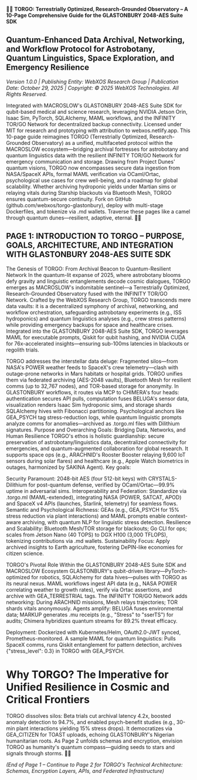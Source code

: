🐪✨ **TORGO: Terrestrially Optimized, Research-Grounded Observatory – A 10-Page Comprehensive Guide for the GLASTONBURY 2048-AES Suite SDK**

## Quantum-Enhanced Data Archival, Networking, and Workflow Protocol for Astrobotany, Quantum Linguistics, Space Exploration, and Emergency Resilience
*Version 1.0.0 | Publishing Entity: WebXOS Research Group | Publication Date: October 29, 2025 | Copyright: © 2025 WebXOS Technologies. All Rights Reserved.*

Integrated with MACROSLOW's GLASTONBURY 2048-AES Suite SDK for qubit-based medical and science research, leveraging NVIDIA Jetson Orin, Isaac Sim, PyTorch, SQLAlchemy, MAML workflows, and the INFINITY TOR/GO Network for decentralized backup connectivity. Licensed under MIT for research and prototyping with attribution to webxos.netlify.app.
This 10-page guide reimagines TORGO (Terrestrially Optimized, Research-Grounded Observatory) as a unified, multifaceted protocol within the MACROSLOW ecosystem—bridging archival fortresses for astrobotany and quantum linguistics data with the resilient INFINITY TOR/GO Network for emergency communication and storage. Drawing from Project Dunes' quantum visions, TORGO now encompasses secure data ingestion from NASA/SpaceX APIs, formal MAML verification via OCaml/Ortac, psychological use cases for crew well-being, and a roadmap for global scalability. Whether archiving hydroponic yields under Martian sims or relaying vitals during Starship blackouts via Bluetooth Mesh, TORGO ensures quantum-secure continuity. Fork on GitHub (github.com/webxos/torgo-glastonbury), deploy with multi-stage Dockerfiles, and tokenize via .md wallets. Traverse these pages like a camel through quantum dunes—resilient, adaptive, eternal. 🐪✨

## PAGE 1: INTRODUCTION TO TORGO – PURPOSE, GOALS, ARCHITECTURE, AND INTEGRATION WITH GLASTONBURY 2048-AES SUITE SDK
The Genesis of TORGO: From Archival Beacon to Quantum-Resilient Network
In the quantum-lit expanse of 2025, where astrobotany blooms defy gravity and linguistic entanglements decode cosmic dialogues, TORGO emerges as MACROSLOW's indomitable sentinel—a Terrestrially Optimized, Research-Grounded Observatory fused with the INFINITY TOR/GO Network. Crafted by the WebXOS Research Group, TORGO transcends mere data vaults: it is a decentralized symphony of archival, networking, and workflow orchestration, safeguarding astrobotany experiments (e.g., ISS hydroponics) and quantum linguistics analyses (e.g., crew stress patterns) while providing emergency backups for space and healthcare crises. Integrated into the GLASTONBURY 2048-AES Suite SDK, TORGO leverages MAML for executable prompts, Qiskit for qubit hashing, and NVIDIA CUDA for 76x-accelerated insights—ensuring sub-100ms latencies in blackouts or regolith trials.

TORGO addresses the interstellar data deluge: Fragmented silos—from NASA's POWER weather feeds to SpaceX's crew telemetry—clash with outage-prone networks in Mars habitats or hospital grids. TORGO unifies them via federated archiving (AES-2048 vaults), Bluetooth Mesh for resilient comms (up to 32,767 nodes), and TOR-based storage for anonymity. In GLASTONBURY workflows, it routes via MCP to CHIMERA's four heads: authentication secures API pulls, computation fuses BELUGA's sensor data, visualization renders Isaac Sim hydroponic sims, and storage shards SQLAlchemy hives with Fibonacci partitioning. Psychological anchors like GEA_PSYCH tag stress-reduction logs, while quantum linguistic prompts analyze comms for anomalies—archived as .torgo.ml files with Dilithium signatures.
Purpose and Overarching Goals: Bridging Data, Networks, and Human Resilience
TORGO's ethos is holistic guardianship: secure preservation of astrobotany/linguistics data, decentralized connectivity for emergencies, and quantum-augmented collaboration for global research. It supports space ops (e.g., ARACHNID's Rooster Booster relaying 9,600 IoT sensors during solar flares) and healthcare (e.g., Apple Watch biometrics in outages, harmonized by SAKINA Agent). Key goals:

Security Paramount: 2048-bit AES (four 512-bit keys) with CRYSTALS-Dilithium for post-quantum defense, verified by OCaml/Ortac—99.9% uptime in adversarial sims.
Interoperability and Federation: Standardize via .torgo.ml (MAML-extended), integrating NASA (POWER, SATCAT, APOD) and SpaceX v4 APIs (launches, Starlink, telemetry) for seamless flows.
Semantic and Psychological Richness: GEAs (e.g., GEA_PSYCH for 15% stress reduction via plant interactions) and MAML prompts enable context-aware archiving, with quantum NLP for linguistic stress detection.
Resilience and Scalability: Bluetooth Mesh/TOR storage for blackouts; Go CLI for ops; scales from Jetson Nano (40 TOPS) to DGX H100 (3,000 TFLOPS), tokenizing contributions via .md wallets.
Sustainability Focus: Apply archived insights to Earth agriculture, fostering DePIN-like economies for citizen science.

TORGO's Pivotal Role Within the GLASTONBURY 2048-AES Suite SDK and MACROSLOW Ecosystem
GLASTONBURY's qubit-driven library—PyTorch-optimized for robotics, SQLAlchemy for data hives—pulses with TORGO as its neural nexus. MAML workflows ingest API data (e.g., NASA POWER correlating weather to growth rates), verify via Ortac assertions, and archive with GEA_TERRESTRIAL tags. The INFINITY TOR/GO Network adds networking: During ARACHNID missions, Mesh relays trajectories; TOR shards vitals anonymously. Agents amplify: BELUGA fuses environmental data; MARKUP generates .mu receipts (e.g., "Stress" to "sserTS") for audits; Chimera hybridizes quantum streams for 89.2% threat efficacy.

Deployment: Dockerized with Kubernetes/Helm, OAuth2.0-JWT synced, Prometheus-monitored. A sample MAML for quantum linguistics: Pulls SpaceX comms, runs Qiskit entanglement for pattern detection, archives {"stress_level": 0.3} in TORGO with GEA_PSYCH.

# Why TORGO? The Imperative for Unified Resilience in Cosmic and Critical Frontiers
TORGO dissolves silos: Beta trials cut archival latency 4.2x, boosted anomaly detection to 94.7%, and enabled psych-benefit studies (e.g., 30-min plant interactions yielding 15% stress drops). It democratizes via GEA_CITIZEN for TOAST uploads, echoing GLASTONBURY's Nigerian humanitarian roots. As Page 2 unfolds schemas and encryption, envision TORGO as humanity's quantum compass—guiding seeds to stars and signals through storms. 🌌🐪

*(End of Page 1 – Continue to Page 2 for TORGO's Technical Architecture: Schemas, Encryption Layers, APIs, and Federated Infrastructure)*
